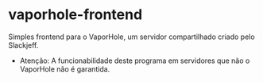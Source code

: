 # vaporhole-frontend
Simples frontend para o VaporHole, um servidor compartilhado criado pelo Slackjeff.

* Atenção: A funcionabilidade deste programa em servidores que não o VaporHole não é garantida.
